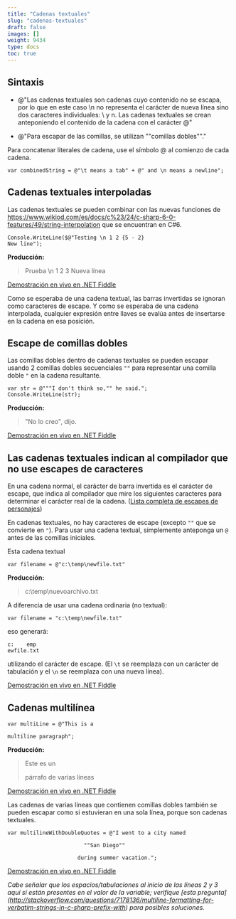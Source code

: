 ```yaml
---
title: "Cadenas textuales"
slug: "cadenas-textuales"
draft: false
images: []
weight: 9434
type: docs
toc: true
---
```


## Sintaxis
- @"Las cadenas textuales son cadenas cuyo contenido no se escapa, por lo que en este caso \n no representa el carácter de nueva línea sino dos caracteres individuales: \ y n. Las cadenas textuales se crean anteponiendo el contenido de la cadena con el carácter @"

- @"Para escapar de las comillas, se utilizan ""comillas dobles""."

Para concatenar literales de cadena, use el símbolo @ al comienzo de cada cadena.

    var combinedString = @"\t means a tab" + @" and \n means a newline";

## Cadenas textuales interpoladas
Las cadenas textuales se pueden combinar con las nuevas funciones de https://www.wikiod.com/es/docs/c%23/24/c-sharp-6-0-features/49/string-interpolation que se encuentran en C#6.

    Console.WriteLine($@"Testing \n 1 2 {5 - 2}
    New line");

**Producción:**

> Prueba \n 1 2 3
> Nueva línea

[Demostración en vivo en .NET Fiddle](https://dotnetfiddle.net/cWyQE2)

Como se esperaba de una cadena textual, las barras invertidas se ignoran como caracteres de escape. Y como se esperaba de una cadena interpolada, cualquier expresión entre llaves se evalúa antes de insertarse en la cadena en esa posición.


## Escape de comillas dobles
Las comillas dobles dentro de cadenas textuales se pueden escapar usando 2 comillas dobles secuenciales `""` para representar una comilla doble `"` en la cadena resultante.

    var str = @"""I don't think so,"" he said.";
    Console.WriteLine(str);

**Producción:**
> "No lo creo", dijo.

[Demostración en vivo en .NET Fiddle](https://dotnetfiddle.net/c4OJoq)

## Las cadenas textuales indican al compilador que no use escapes de caracteres
En una cadena normal, el carácter de barra invertida es el carácter de escape, que indica al compilador que mire los siguientes caracteres para determinar el carácter real de la cadena. ([Lista completa de escapes de personajes][1])

En cadenas textuales, no hay caracteres de escape (excepto `""` que se convierte en `"`).
Para usar una cadena textual, simplemente anteponga un `@` antes de las comillas iniciales.

Esta cadena textual

    var filename = @"c:\temp\newfile.txt"

**Producción:**

>c:\temp\nuevoarchivo.txt

A diferencia de usar una cadena ordinaria (no textual):

    var filename = "c:\temp\newfile.txt"

eso generará:

    c:    emp
    ewfile.txt

utilizando el carácter de escape. (El `\t` se reemplaza con un carácter de tabulación y el `\n` se reemplaza con una nueva línea).

[Demostración en vivo en .NET Fiddle](https://dotnetfiddle.net/7kslXQ)






[1]: https://www.wikiod.com/es/docs/c%23/39/string-escape-sequences#t=201607172257361795538&a=syntax

## Cadenas multilínea
    var multiLine = @"This is a 

    multiline paragraph";

**Producción:**
>Este es un
>
> párrafo de varias líneas

[Demostración en vivo en .NET Fiddle](https://dotnetfiddle.net/kfOUcH)

Las cadenas de varias líneas que contienen comillas dobles también se pueden escapar como si estuvieran en una sola línea, porque son cadenas textuales.
 
    var multilineWithDoubleQuotes = @"I went to a city named

                            ""San Diego""

                          during summer vacation.";

[Demostración en vivo en .NET Fiddle](https://dotnetfiddle.net/0hwJpf)

*Cabe señalar que los espacios/tabulaciones al inicio de las líneas 2 y 3 aquí sí están presentes en el valor de la variable; verifique [esta pregunta] (http://stackoverflow.com/questions/7178136/multiline-formatting-for-verbatim-strings-in-c-sharp-prefix-with) para posibles soluciones.*


